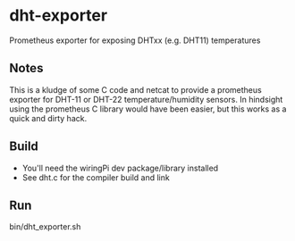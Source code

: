 # dht-exporter
Prometheus exporter for exposing DHTxx (e.g. DHT11) temperatures

## Notes
This is a kludge of some C code and netcat to provide a prometheus exporter for DHT-11 or DHT-22 temperature/humidity sensors.  In hindsight using the prometheus C library would have been easier, but this works as a quick and dirty hack.

## Build
- You'll need the wiringPi dev package/library installed
- See dht.c for the compiler build and link

## Run
bin/dht_exporter.sh <label name> <port>
